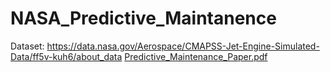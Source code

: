 # NASA_Predictive_Maintanence

Dataset:
https://data.nasa.gov/Aerospace/CMAPSS-Jet-Engine-Simulated-Data/ff5v-kuh6/about_data
[Predictive_Maintenance_Paper.pdf](https://github.com/sherrui09/NASA_Predictive_Maintanence/files/13720985/Predictive_Maintenance_Paper.pdf)
